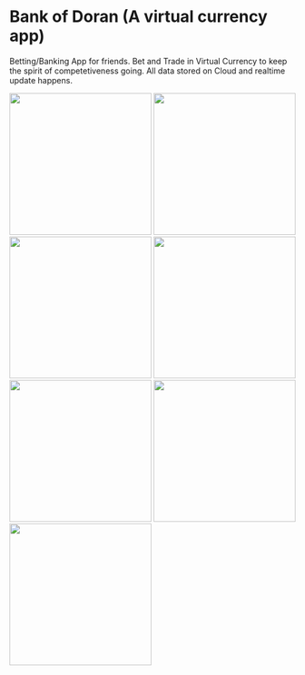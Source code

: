 # Bank of Doran (A virtual currency app)
 Betting/Banking App for friends.
 Bet and Trade in Virtual Currency to keep the spirit of competetiveness going.
 All data stored on Cloud and realtime update happens.
 

<img src="https://user-images.githubusercontent.com/72037648/163344985-8da8e789-3f32-4428-a834-6eb917bf1dda.jpeg" width="250"/>
<img src="https://user-images.githubusercontent.com/72037648/163345006-de1f5fcd-a60d-4dcc-af01-964a02dcbd1b.jpeg" width="250"/>
<img src="https://user-images.githubusercontent.com/72037648/163345011-c4fac1e0-0185-4c1f-9076-db7f55dbeb4a.jpeg" width="250"/>
<img src="(https://user-images.githubusercontent.com/72037648/163345014-c72a29a9-ba3c-447a-a8a6-35f7208e30c0.jpeg" width="250"/>
<img src="https://user-images.githubusercontent.com/72037648/163345019-b5a46f37-a617-44ac-aad1-3e005b53ba6d.jpeg" width="250"/>
<img src="https://user-images.githubusercontent.com/72037648/163345020-7f8b6710-1873-4fe9-bfc1-0861122b8e92.jpeg" width="250"/>
<img src="https://user-images.githubusercontent.com/72037648/163345021-270774ad-9c38-4d3d-8e79-bc65f6360121.jpeg" width="250"/>
